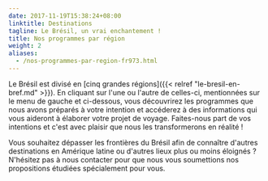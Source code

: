 ```yaml
---
date: 2017-11-19T15:38:24+08:00
linktitle: Destinations
tagline: Le Brésil, un vrai enchantement !
title: Nos programmes par région
weight: 2
aliases:
  - /nos-programmes-par-region-fr973.html
---
```


Le Brésil est divisé en [cinq grandes régions]({{< relref "le-bresil-en-bref.md" >}}). En cliquant sur l'une ou l'autre de celles-ci, mentionnées sur le menu de gauche et ci-dessous, vous découvrirez les programmes que nous avons préparés à votre intention et accéderez à des informations qui vous aideront à élaborer votre projet de voyage. Faites-nous part de vos intentions et c'est avec plaisir que nous les transformerons en réalité !

Vous souhaitez dépasser les frontières du Brésil afin de connaître d'autres destinations en Amérique latine ou d'autres lieux plus ou moins éloignés ? N'hésitez pas à nous contacter pour que nous vous soumettions nos propositions étudiées spécialement pour vous.
